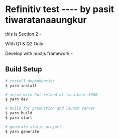 # Refinitiv test ----  by pasit tiwaratanaaungkur
this is Section 2 -

With Q1 & Q2 Only - 

Develop with nuxtjs framework -

## Build Setup

```bash
# install dependencies
$ yarn install

# serve with hot reload at localhost:3000
$ yarn dev

# build for production and launch server
$ yarn build
$ yarn start

# generate static project
$ yarn generate
```
